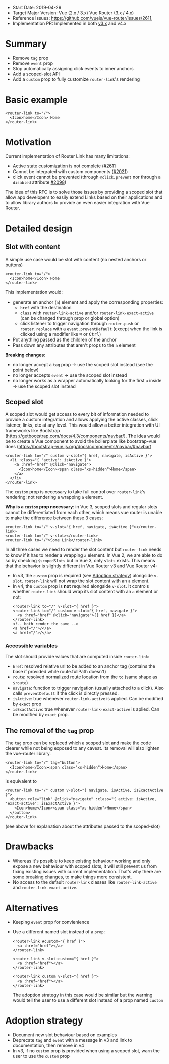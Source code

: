 - Start Date: 2019-04-29
- Target Major Version: Vue (2.x / 3.x) Vue Router (3.x / 4.x)
- Reference Issues: https://github.com/vuejs/vue-router/issues/2611,
- Implementation PR: Implemented in both [v3.x](https://github.com/vuejs/vue-router/commit/e289ddee99fcc3129e65485e32f394c1308bb98b) and v4.x

# Summary

- Remove `tag` prop
- Remove `event` prop
- Stop automatically assigning click events to inner anchors
- Add a scoped-slot API
- Add a `custom` prop to fully customize `router-link`'s rendering

# Basic example

```vue
<router-link to="/">
  <Icon>home</Icon> Home
</router-link>
```

# Motivation

Current implementation of Router Link has many limitations:

- Active state customization is not complete ([#2611](https://github.com/vuejs/vue-router/issues/2611)
- Cannot be integrated with custom components ([#2021](https://github.com/vuejs/vue-router/issues/2021))
- click event cannot be prevented (through `@click.prevent` nor through a `disabled` attribute [#2098](https://github.com/vuejs/vue-router/pull/2098))

The idea of this RFC is to solve those issues by providing a scoped slot that allow app developers to easily extend Links based on their applications and to allow library authors to provide an even easier integration with Vue Router.

# Detailed design

## Slot with content

A simple use case would be slot with content (no nested anchors or buttons)

```vue
<router-link to="/">
  <Icon>home</Icon> Home
</router-link>
```

This implementation would:

- generate an anchor (`a`) element and apply the corresponding properties:
  - `href` with the destination
  - `class` with `router-link-active` and/or `router-link-exact-active` (can be changed through prop or global option)
  - click listener to trigger navigation through `router.push` or `router.replace` with a `event.preventDefault` (except when the link is clicked using a modifier like <kbd>⌘</kbd> or <kbd>Ctrl</kbd>)
- Put anything passed as the children of the anchor
- Pass down any attributes that aren't props to the `a` element

**Breaking changes**:

- no longer accept a `tag` prop -> use the scoped slot instead (see the point below)
- no longer accepts `event` -> use the scoped slot instead
- no longer works as a wrapper automatically looking for the first `a` inside -> use the scoped slot instead

## Scoped slot

A scoped slot would get access to every bit of information needed to provide a custom integration and allows applying the active classes, click listener, links, etc at any level. This would allow a better integration with UI frameworks like Bootstrap (https://getbootstrap.com/docs/4.3/components/navbar/). The idea would be to create a Vue component to avoid the boilerplate like bootstrap-vue does (https://bootstrap-vue.js.org/docs/components/navbar/#navbar)

```vue
<router-link to="/" custom v-slot="{ href, navigate, isActive }">
  <li :class="{ 'active': isActive }">
    <a :href="href" @click="navigate">
      <Icon>home</Icon><span class="xs-hidden">Home</span>
    </a>
  </li>
</router-link>
```

The `custom` prop is necessary to take full control over `router-link`'s rendering: not rendering a wrapping `a` element.

**Why is a `custom` prop necessary**: in Vue 3, scoped slots and regular slots cannot be differentiated from each other, which means vue router is unable to make the difference between these 3 cases:

```vue
<router-link to="/" v-slot="{ href, navigate, isActive }"></router-link>
<router-link to="/" v-slot></router-link>
<router-link to="/">Some Link</router-link>
```

In all three cases we need to render the slot content but `router-link` needs to know if it has to render a wrapping `a` element. In Vue 2, we are able to do so by checking `$scopedSlots` but in Vue 3, only `slots` exists. This means that the behavior is slightly different in Vue Router v3 and Vue Router v4:

- In v3, the `custom` prop is required (see [Adoption strategy](#adoption-strategy)) alongside `v-slot`. `router-link` will not wrap the slot content with an `a` element.
- In v4, the `custom` prop is **not** required alongside `v-slot`. It controls whether `router-link` should wrap its slot content with an `a` element or not:
  ```vue
  <router-link to="/" v-slot="{ href }">
  <router-link to="/" custom v-slot="{ href, navigate }">
    <a :href="href" @click="navigate">{{ href }}</a>
  </router-link>
  <!-- both render the same -->
  <a href="/">/</a>
  <a href="/">/</a>
  ```

### Accessible variables

The slot should provide values that are computed inside `router-link`:

- `href`: resolved relative url to be added to an anchor tag (contains the base if provided while route.fullPath doesn't)
- `route`: resolved normalized route location from the `to` (same shape as `$route`)
- `navigate`: function to trigger navigation (usually attached to a click). Also calls `preventDefault` if the click is directly pressed.
- `isActive`: true whenever `router-link-active` is applied. Can be modified by `exact` prop
- `isExactActive`: true whenever `router-link-exact-active` is aplied. Can be modified by `exact` prop.

## The removal of the `tag` prop

The `tag` prop can be replaced which a scoped slot and make the code clearer while not being exposed to any caveat. Its removal will also lighten the vue-router library.

```vue
<router-link to="/" tag="button">
  <Icon>home</Icon><span class="xs-hidden">Home</span>
</router-link>
```

is equivalent to

```vue
<router-link to="/" custom v-slot="{ navigate, isActive, isExactActive }">
  <button role="link" @click="navigate" :class="{ active: isActive, 'exact-active': isExactActive }">
    <Icon>home</Icon><span class="xs-hidden">Home</span>
  </button>
</router-link>
```

(see above for explanation about the attributes passed to the scoped-slot)

# Drawbacks

- Whereas it's possible to keep existing behaviour working and only expose a new behaviour with scoped slots, it will still prevent us from fixing existing issues with current implementation. That's why there are some breaking changes, to make things more consistent.
- No access to the default `router-link` classes like `router-link-active` and `router-link-exact-active`.

# Alternatives

- Keeping `event` prop for convienience
- Use a different named slot instead of a `prop`:

  ```vue
  <router-link #custom="{ href }">
    <a :href="href"></a>
  </router-link>

  <router-link v-slot:custom="{ href }">
    <a :href="href"></a>
  </router-link>

  <router-link custom v-slot="{ href }">
    <a :href="href"></a>
  </router-link>
  ```

  The adoption strategy in this case would be similar but the warning would tell the user to use a different slot instead of a prop named `custom`

# Adoption strategy

- Document new slot behaviour based on examples
- Deprecate `tag` and `event` with a message in v3 and link to documentation, then remove in v4
- In v3, if no `custom` prop is provided when using a scoped slot, warn the user to use the `custom` prop
